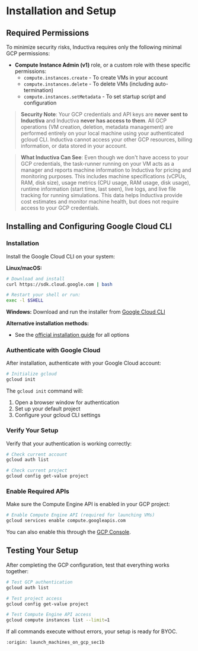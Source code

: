 # Installation and Setup

## Required Permissions

To minimize security risks, Inductiva requires only the following minimal GCP permissions:

- **Compute Instance Admin (v1)** role, or a custom role with these specific permissions:
  - `compute.instances.create` - To create VMs in your account
  - `compute.instances.delete` - To delete VMs (including auto-termination)
  - `compute.instances.setMetadata` - To set startup script and configuration

> **Security Note**: Your GCP credentials and API keys are **never sent to Inductiva** and Inductiva **never has access to them**. All GCP operations (VM creation, deletion, metadata management) are performed entirely on your local machine using your authenticated gcloud CLI. Inductiva cannot access your other GCP resources, billing information, or data stored in your account.

> **What Inductiva Can See**: Even though we don't have access to your GCP credentials, the task-runner running on your VM acts as a manager and reports machine information to Inductiva for pricing and monitoring purposes. This includes machine specifications (vCPUs, RAM, disk size), usage metrics (CPU usage, RAM usage, disk usage), runtime information (start time, last seen), live logs, and live file tracking for running simulations. This data helps Inductiva provide cost estimates and monitor machine health, but does not require access to your GCP credentials.

## Installing and Configuring Google Cloud CLI

### Installation

Install the Google Cloud CLI on your system:

**Linux/macOS:**
```bash
# Download and install
curl https://sdk.cloud.google.com | bash

# Restart your shell or run:
exec -l $SHELL
```

**Windows:**
Download and run the installer from [Google Cloud CLI](https://cloud.google.com/sdk/docs/install)

**Alternative installation methods:**
- See the [official installation guide](https://cloud.google.com/sdk/docs/install) for all options

### Authenticate with Google Cloud

After installation, authenticate with your Google Cloud account:

```bash
# Initialize gcloud
gcloud init
```

The `gcloud init` command will:
1. Open a browser window for authentication
2. Set up your default project
3. Configure your gcloud CLI settings

### Verify Your Setup

Verify that your authentication is working correctly:

```bash
# Check current account
gcloud auth list

# Check current project
gcloud config get-value project
```

### Enable Required APIs

Make sure the Compute Engine API is enabled in your GCP project:

```bash
# Enable Compute Engine API (required for launching VMs)
gcloud services enable compute.googleapis.com
```

You can also enable this through the [GCP Console](https://console.cloud.google.com/apis/library).

## Testing Your Setup

After completing the GCP configuration, test that everything works together:

```bash
# Test GCP authentication
gcloud auth list

# Test project access
gcloud config get-value project

# Test Compute Engine API access
gcloud compute instances list --limit=1
```

If all commands execute without errors, your setup is ready for BYOC.


```{banner_small}
:origin: launch_machines_on_gcp_sec1b
```
